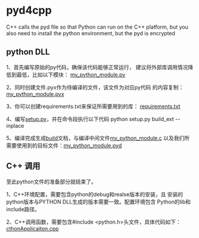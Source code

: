 # pyd4cpp
C++ calls the pyd file so that Python can run on the C++ platform, but you also need to install the python environment, but the pyd is encrypted


python DLL
-------------
1、首先编写原始的py代码，确保该代码能够正常运行，
建议将外部库调用情况降低到最低，比如以下模块：
[my_python_module.py](my_python_module.py)

2、同时创建文件.pyx作为待编译的文件，该文件为对应py代码
的内容复制：
[my_python_module.pyx](my_python_module.pyx)

3、你可以创建requirements.txt来保证所需要用到的库：
[requirements.txt](requirements.txt)

4、编写[setup.py](setup.py)，并在命令段执行以下代码
python setup.py build_ext --inplace

5、编译完成生成[build](build)文档，与编译中间文件[my_python_module.c](my_python_module.c)
以及我们所需要使用到的目标文件：[my_python_module.pyd](my_python_module.pyd)


C++ 调用
-------------
至此python文件的准备部分就结束了。


1、C++环境配置，需要包含python的debug和realse版本的安装，且
安装的python版本与PYTHON DLL生成的版本需要一致。配置环境包含
Python的lib和include路径。

2、C++调用函数，需要包含#include <python.h>头文件，具体代码如下：
[cthonApplicaiton.cpp](cthonApplicaiton.cpp)
